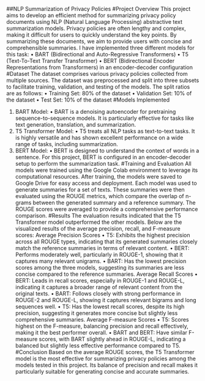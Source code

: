 ##NLP Summarization of Privacy Policies
#Project Overview
This project aims to develop an efficient method for summarizing privacy policy documents using NLP (Natural Language Processing) abstractive text summarization models. Privacy policies are often lengthy and complex, making it difficult for users to quickly understand the key points. By summarizing these documents, we aim to provide users with concise and comprehensible summaries.
I have implemented three different models for this task:
•	BART (Bidirectional and Auto-Regressive Transformers)
•	T5 (Text-To-Text Transfer Transformer)
•	BERT (Bidirectional Encoder Representations from Transformers) in an encoder-decoder configuration
#Dataset
The dataset comprises various privacy policies collected from multiple sources. The dataset was preprocessed and split into three subsets to facilitate training, validation, and testing of the models. The split ratios are as follows:
•	Training Set: 80% of the dataset
•	Validation Set: 10% of the dataset
•	Test Set: 10% of the dataset
#Models Implemented
1.	BART Model:
•	BART is a denoising autoencoder for pretraining sequence-to-sequence models. It is particularly effective for tasks like text generation, translation, and summarization.
2.	T5 Transformer Model:
•	T5 treats all NLP tasks as text-to-text tasks. It is highly versatile and has shown excellent performance on a wide range of tasks, including summarization.
3.	BERT Model:
•	BERT is designed to understand the context of words in a sentence. For this project, BERT is configured in an encoder-decoder setup to perform the summarization task.
#Training and Evaluation
All models were trained using the Google Colab environment to leverage its computational resources. After training, the models were saved to Google Drive for easy access and deployment.
Each model was used to generate summaries for a set of texts. These summaries were then evaluated using the ROUGE metrics, which compare the overlap of n-grams between the generated summary and a reference summary. The ROUGE scores were averaged to provide a comprehensive performance comparison.
#Results
The evaluation results indicated that the T5 Transformer model outperformed the other models. Below are the visualized results of the average precision, recall, and F-measure scores:
Average Precision Scores
•	T5: Exhibits the highest precision across all ROUGE types, indicating that its generated summaries closely match the reference summaries in terms of relevant content.
•	BERT: Performs moderately well, particularly in ROUGE-1, showing that it captures many relevant unigrams.
•	BART: Has the lowest precision scores among the three models, suggesting its summaries are less concise compared to the reference summaries.
Average Recall Scores
•	BERT: Leads in recall scores, especially in ROUGE-1 and ROUGE-L, indicating it captures a broader range of relevant content from the original texts.
•	BART: Follows closely with strong performance in ROUGE-2 and ROUGE-L, showing it captures relevant bigrams and long sequences well.
•	T5: Has the lowest recall scores, despite its high precision, suggesting it generates more concise but slightly less comprehensive summaries.
Average F-measure Scores
•	T5: Scores highest on the F-measure, balancing precision and recall effectively, making it the best performer overall.
•	BART and BERT: Have similar F-measure scores, with BART slightly ahead in ROUGE-L, indicating a balanced but slightly less effective performance compared to T5.
#Conclusion
Based on the average ROUGE scores, the T5 Transformer model is the most effective for summarizing privacy policies among the models tested in this project. Its balance of precision and recall makes it particularly suitable for generating concise and accurate summaries.



